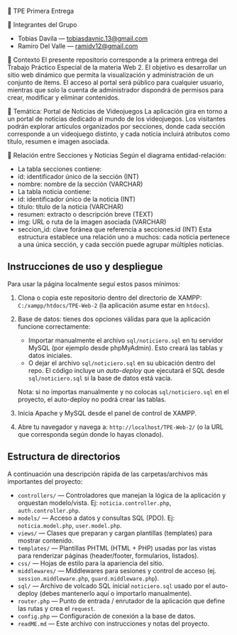 📌 TPE Primera Entrega

👥 Integrantes del Grupo
- Tobias Davila — tobiasdavnic.13@gmail.com
- Ramiro Del Valle — ramidv12@gmail.com

📖 Contexto
El presente repositorio corresponde a la primera entrega del Trabajo Práctico Especial de la materia Web 2. El objetivo es desarrollar un sitio web dinámico que permita la visualización y administración de un conjunto de ítems.
El acceso al portal será público para cualquier usuario, mientras que solo la cuenta de administrador dispondrá de permisos para crear, modificar y eliminar contenidos.

📰 Temática: Portal de Noticias de Videojuegos
La aplicación gira en torno a un portal de noticias dedicado al mundo de los videojuegos. Los visitantes podrán explorar artículos organizados por secciones, donde cada sección corresponde a un videojuego distinto, y cada noticia incluirá atributos como título, resumen e imagen asociada.


🔗 Relación entre Secciones y Noticias
Según el diagrama entidad-relación:
- La tabla secciones contiene:
- id: identificador único de la sección (INT)
- nombre: nombre de la sección (VARCHAR)
- La tabla noticia contiene:
- id: identificador único de la noticia (INT)
- titulo: título de la noticia (VARCHAR)
- resumen: extracto o descripción breve (TEXT)
- img: URL o ruta de la imagen asociada (VARCHAR)
- seccion_id: clave foránea que referencia a secciones.id (INT)
Esta estructura establece una relación uno a muchos: cada noticia pertenece a una única sección, y cada sección puede agrupar múltiples noticias.

## Instrucciones de uso y despliegue

Para usar la página localmente seguí estos pasos mínimos:

1. Clona o copia este repositorio dentro del directorio de XAMPP: `C:/xampp/htdocs/TPE-Web-2` (la aplicación asume estar en `htdocs`).
2. Base de datos: tienes dos opciones válidas para que la aplicación funcione correctamente:
   - Importar manualmente el archivo `sql/noticiero.sql` en tu servidor MySQL (por ejemplo desde phpMyAdmin). Esto creará las tablas y datos iniciales.
   - O dejar el archivo `sql/noticiero.sql` en su ubicación dentro del repo. El código incluye un _auto-deploy_ que ejecutará el SQL desde `sql/noticiero.sql` si la base de datos está vacía.

	Nota: si no importas manualmente y no colocas `sql/noticiero.sql` en el proyecto, el auto-deploy no podrá crear las tablas.
3. Inicia Apache y MySQL desde el panel de control de XAMPP.
4. Abre tu navegador y navega a: `http://localhost/TPE-Web-2/` (o la URL que corresponda según donde lo hayas clonado).

## Estructura de directorios
A continuación una descripción rápida de las carpetas/archivos más importantes del proyecto:

- `controllers/` — Controladores que manejan la lógica de la aplicación y orquestan modelo/vista. Ej: `noticia.controller.php`, `auth.controller.php`.
- `models/` — Acceso a datos y consultas SQL (PDO). Ej: `noticia.model.php`, `user.model.php`.
- `views/` — Clases que preparan y cargan plantillas (templates) para mostrar contenido.
- `templates/` — Plantillas PHTML (HTML + PHP) usadas por las vistas para renderizar páginas (header/footer, formularios, listados).
- `css/` — Hojas de estilo para la apariencia del sitio.
- `middlewares/` — Middlewares para sesiones y control de acceso (ej. `session.middleware.php`, `guard.middleware.php`).
- `sql/` — Archivo de volcado SQL inicial `noticiero.sql` usado por el auto-deploy (debes mantenerlo aquí o importarlo manualmente).
- `router.php` — Punto de entrada / enrutador de la aplicación que define las rutas y crea el `request`.
- `config.php` — Configuración de conexión a la base de datos.
- `readME.md` — Este archivo con instrucciones y notas del proyecto.



